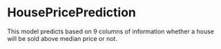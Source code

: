 # HousePricePrediction
This model predicts based on 9 columns of information whether a house will be sold above median price or not.
